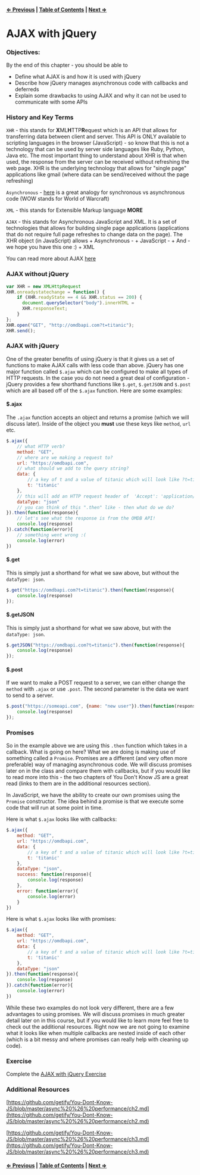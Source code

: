 #### [⇐ Previous](./03-how-the-web-works.md) | [Table of Contents](./../readme.md) | [Next ⇒](./05-async-javascript.md)

# AJAX with jQuery

### Objectives:

By the end of this chapter - you should be able to

- Define what AJAX is and how it is used with jQuery
- Describe how jQuery manages asynchronous code with callbacks and deferreds 
- Explain some drawbacks to using AJAX and why it can not be used to communicate with some APIs

### History and Key Terms

`XHR` - this stands for **X**ML**H**TTP**R**equest which is an API that allows for transferring data between client and server. This API is ONLY available to scripting languages in the browser (JavaScript) - so know that this is not a technology that can be used by server side languages like Ruby, Python, Java etc. The most important thing to understand about XHR is that when used, the response from the server can be received without refreshing the web page. XHR is the underlying technology that allows for "single page" applications like gmail (where data can be send/received without the page refreshing)

`Asynchronous` - [here](http://stackoverflow.com/questions/4559032/easy-to-understand-definition-of-asynchronous-event) is a great analogy for synchronous vs asynchronous code (WOW stands for World of Warcraft)

`XML` - this stands for Extensible Markup language **MORE**

`AJAX` - this stands for Asynchronous JavaScript and XML. It is a set of technologies that allows for building single page applications (applications that do not require full page refreshes to change data on the page). The XHR object (in JavaScript) allows 
    + Asynchronous - 
    + JavaScript - 
    + And - we hope you have this one :)
    + XML

You can read more about AJAX [here](https://developer.mozilla.org/en-US/docs/AJAX/Getting_Started)

### AJAX without jQuery

```javascript
var XHR = new XMLHttpRequest
XHR.onreadystatechange = function() {
    if (XHR.readyState == 4 && XHR.status == 200) {
      document.querySelector("body").innerHTML =
      XHR.responseText;
    }
};
XHR.open("GET", "http://omdbapi.com?t=titanic");
XHR.send();
```

### AJAX with jQuery

One of the greater benefits of using jQuery is that it gives us a set of functions to make AJAX calls with less code than above. jQuery has one major function called `$.ajax` which can be configured to make all types of HTTP requests. In the case you do not need a great deal of configuration - jQuery provides a few shorthand functions like `$.get`, `$.getJSON` and `$.post` which are all based off of the `$.ajax` function. Here are some examples:

#### $.ajax

The `.ajax` function accepts an object and returns a promise (which we will discuss later). Inside of the object you **must** use these keys like `method`, `url` etc. 

```javascript
$.ajax({
    // what HTTP verb?
    method: "GET",
    // where are we making a request to?
    url: "https://omdbapi.com",
    // what should we add to the query string?
    data: {
        // a key of t and a value of titanic which will look like ?t=titanic
        t: 'titanic'
    },
    // this will add an HTTP request header of  'Accept': 'application/json'
    dataType: "json"
    // you can think of this ".then" like - then what do we do? 
}).then(function(response){
    // let's see what the response is from the OMDB API!
    console.log(response)
}).catch(function(error){
    // something went wrong :(
    console.log(error)
})
```

#### $.get

This is simply just a shorthand for what we saw above, but without the `dataType: json`.

```javascript
$.get("https://omdbapi.com?t=titanic").then(function(response){
    console.log(response)
});
```

#### $.getJSON

This is simply just a shorthand for what we saw above, but with the `dataType: json`.

```javascript
$.getJSON("https://omdbapi.com?t=titanic").then(function(response){
    console.log(response)
});
```

#### $.post

If we want to make a POST request to a server, we can either change the `method` with `.ajax` or use `.post`. The second parameter is the data we want to send to a server. 

```javascript
$.post("https://someapi.com", {name: "new user"}).then(function(response){
    console.log(response)
});
```

### Promises

So in the example above we are using this `.then` function which takes in a callback. What is going on here? What we are doing is making use of something called a `Promise`. Promises are a different (and very often more preferable) way of managing asynchronous code. We will discuss promises later on in the class and compare them with callbacks, but if you would like to read more into this - the two chapters of You Don't Know JS are a great read (links to them are in the additional resources section).

In JavaScript, we have the ability to create our own promises using the `Promise` constructor. The idea behind a promise is that we execute some code that will run at some point in time.

Here is what `$.ajax` looks like with callbacks:

```javascript
$.ajax({
    method: "GET",
    url: "https://omdbapi.com",
    data: {
        // a key of t and a value of titanic which will look like ?t=titanic
        t: 'titanic'
    },
    dataType: "json",
    success: function(response){
        console.log(response)
    },
    error: function(error){
        console.log(error)
    }
})
```

Here is what `$.ajax` looks like with promises:

```javascript
$.ajax({
    method: "GET",
    url: "https://omdbapi.com",
    data: {
        // a key of t and a value of titanic which will look like ?t=titanic
        t: 'titanic'
    },
    dataType: "json"
}).then(function(response){
    console.log(response)
}).catch(function(error){
    console.log(error)
})
```

While these two examples do not look very different, there are a few advantages to using promises. We will discuss promises in much greater detail later on in this course, but if you would like to learn more feel free to check out the additional resources. Right now we are not going to examine what it looks like when multiple callbacks are nested inside of each other (which is a bit messy and where promises can really help with cleaning up code).

### Exercise

Complete the [AJAX with jQuery Exercise](https://github.com/rithmschool/prework_exercises/tree/master/ajax_with_jquery_exercise)

### Additional Resources

[https://github.com/getify/You-Dont-Know-JS/blob/master/async%20%26%20performance/ch2.md](https://github.com/getify/You-Dont-Know-JS/blob/master/async%20%26%20performance/ch2.md)

[https://github.com/getify/You-Dont-Know-JS/blob/master/async%20%26%20performance/ch3.md](https://github.com/getify/You-Dont-Know-JS/blob/master/async%20%26%20performance/ch3.md)

#### [⇐ Previous](./03-how-the-web-works.md) | [Table of Contents](./../readme.md) | [Next ⇒](./05-async-javascript.md)